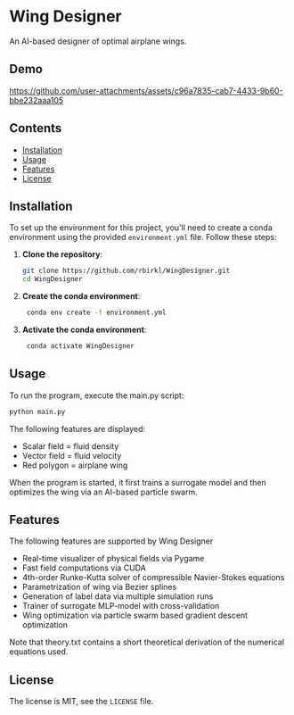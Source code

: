 # Wing Designer

An AI-based designer of optimal airplane wings.

## Demo

https://github.com/user-attachments/assets/c96a7835-cab7-4433-9b60-bbe232aaa105

## Contents

- [Installation](#installation)
- [Usage](#usage)
- [Features](#features)
- [License](#license)

## Installation

To set up the environment for this project, you'll need to create a conda environment using the
provided `environment.yml` file. Follow these steps:

1. **Clone the repository**:
   ```bash
   git clone https://github.com/rbirkl/WingDesigner.git
   cd WingDesigner

2. **Create the conda environment**:
   ```bash
    conda env create -f environment.yml

3. **Activate the conda environment**:
   ```bash
    conda activate WingDesigner

## Usage

To run the program, execute the main.py script:

```bash
python main.py
```

The following features are displayed:

- Scalar field = fluid density
- Vector field = fluid velocity
- Red polygon = airplane wing

When the program is started, it first trains a surrogate model and then optimizes the wing via an AI-based particle
swarm.

## Features

The following features are supported by Wing Designer

- Real-time visualizer of physical fields via Pygame
- Fast field computations via CUDA
- 4th-order Runke-Kutta solver of compressible Navier-Stokes equations
- Parametrization of wing via Bezier splines
- Generation of label data via multiple simulation runs
- Trainer of surrogate MLP-model with cross-validation
- Wing optimization via particle swarm based gradient descent optimization

Note that theory.txt contains a short theoretical derivation of the numerical equations used.

## License

The license is MIT, see the ```LICENSE``` file.
